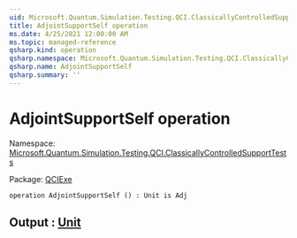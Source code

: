 ```yaml
---
uid: Microsoft.Quantum.Simulation.Testing.QCI.ClassicallyControlledSupportTests.AdjointSupportSelf
title: AdjointSupportSelf operation
ms.date: 4/25/2021 12:00:00 AM
ms.topic: managed-reference
qsharp.kind: operation
qsharp.namespace: Microsoft.Quantum.Simulation.Testing.QCI.ClassicallyControlledSupportTests
qsharp.name: AdjointSupportSelf
qsharp.summary: ''
---
```


# AdjointSupportSelf operation

Namespace: [Microsoft.Quantum.Simulation.Testing.QCI.ClassicallyControlledSupportTests](xref:Microsoft.Quantum.Simulation.Testing.QCI.ClassicallyControlledSupportTests)

Package: [QCIExe](https://nuget.org/packages/QCIExe)




```qsharp
operation AdjointSupportSelf () : Unit is Adj
```


## Output : [Unit](xref:microsoft.quantum.qsharp.valueliterals#unit-literal)


